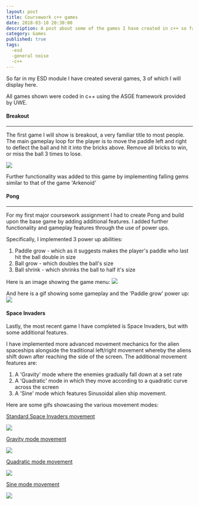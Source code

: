 ```yaml
---
layout: post
title: Coursework c++ games
date: 2018-03-18 20:30:00
description: A post about some of the games I have created in c++ so far
category: Games
published: true
tags:
  -esd
  -general noise
  -c++
---
```

So far in my ESD module I have created several games, 3 of which I will display here.

All games shown were coded in c++ using the ASGE framework provided by UWE.

#### Breakout ####
---

The first game I will show is breakout, a very familiar title to most people. The main gameplay loop for the player is to move the paddle left and right to deflect the ball and hit it into the bricks above. Remove all bricks to win, or miss the ball 3 times to lose.

<img src ="{{ site.baseurl }}/img/Breakout.jpg">

Further functionality was added to this game by implementing falling gems similar to that of the game 'Arkenoid'


#### Pong ####
---

For my first major coursework assignment I had to create Pong and build upon the base game by adding additional features. I added further functionality and gameplay features through the use of power ups. 

Specifically, I implemented 3 power up abilities:
1. Paddle grow - which as it suggests makes the player's paddle who last hit the ball double in size
2. Ball grow - which doubles the ball's size
3. Ball shrink - which shrinks the ball to half it's size

Here is an image showing the game menu:
<img src ="{{ site.baseurl }}/img/Pong1.jpg">

And here is a gif showing some gameplay and the 'Paddle grow' power up:
<img src ="{{ site.baseurl }}/img/pongGif.gif">


#### Space Invaders ####

Lastly, the most recent game I have completed is Space Invaders, but with some additional features. 

I have implemented more advanced movement mechanics for the alien spaceships alongside the traditional left/right movement whereby the aliens shift down after reaching the side of the screen. The additional movement features are:
1. A 'Gravity' mode where the enemies gradually fall down at a set rate
2. A 'Quadratic' mode in which they move according to a quadratic curve across the screen
3. A 'Sine' mode which features Sinusoidal alien ship movement.

Here are some gifs showcasing the various movement modes:

<u>Standard Space Invaders movement</u>

<img src ="{{ site.baseurl }}/img/SpaceInvadersGif1.gif">

<u>Gravity mode movement</u>

<img src ="{{ site.baseurl }}/img/SpaceInvadersGif2.gif">

<u>Quadratic mode movement</u>

<img src ="{{ site.baseurl }}/img/SpaceInvadersGif3.gif">

<u>Sine mode movement</u>

<img src ="{{ site.baseurl }}/img/SpaceInvadersGif4.gif">
